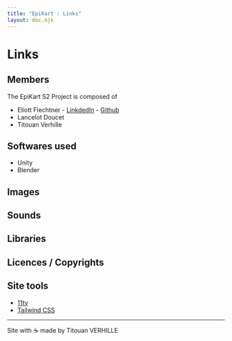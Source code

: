 ```yaml
---
title: "EpiKart : Links"
layout: doc.njk
---
```


# Links

## Members

The EpiKart S2 Project is composed of

- Eliott Flechtner - [LinkdedIn](https://www.linkedin.com/in/eliott-flechtner-155941229/) - [Github](https://github.com/CapnDev-Git)
- Lancelot Doucet
- Titouan Verhille

## Softwares used

- Unity
- Blender

## Images

## Sounds

## Libraries

## Licences / Copyrights

## Site tools

<!-- - [HighlightJS](https://highlightjs.org/) -->

- [11ty](https://www.11ty.dev/)
- [Tailwind CSS](https://tailwindcss.com/)

---

Site with ☕️ made by Titouan VERHILLE
